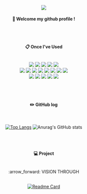 <div align='center'>
<img src="https://capsule-render.vercel.app/api?type=waving&color=auto&height=300&section=header&text=Soyoung's%20github!&animation=blink&fontSize=90"/>

 ####  :wave: Welcome my github profile !

<br/>
 <br/>
  
####  :clipboard: Once I've Used 
  
 <br/>
  
<img src="https://img.shields.io/badge/Python-3776AB?style=for-the-badge&logo=Python&logoColor=white">
<img src="https://img.shields.io/badge/HTML5-E34F26?style=for-the-badge&logo=HTML5&logoColor=white">
<img src="https://img.shields.io/badge/CSS3-1572B6?style=for-the-badge&logo=CSS3&logoColor=white">
<img src="https://img.shields.io/badge/JavaScript-F7DF1E?style=for-the-badge&logo=JavaScript&logoColor=white">
<img src="https://img.shields.io/badge/Jqeury-6DB33F?style=for-the-badge&logo=Jquery&logoColor=white"><br>
<img src="https://img.shields.io/badge/C++-00599C?style=for-the-badge&logo=cplusplus&logoColor=white">
<img src="https://img.shields.io/badge/JAVA-007396?style=for-the-badge&logo=Java&logoColor=white">
<img src="https://img.shields.io/badge/MySQL-4479A1?style=for-the-badge&logo=MySQL&logoColor=white">
<img src="https://img.shields.io/badge/Oracle-F80000?style=for-the-badge&logo=Oracle&logoColor=white"> 
<img src="https://img.shields.io/badge/aws-232F3E?style=for-the-badge&logo=Amazon aws&logoColor=white">
<img src="https://img.shields.io/badge/Eclipse-2C2255?style=for-the-badge&logo=Eclipse%20IDE&logoColor=white">
<img src="https://img.shields.io/badge/github-181717?style=for-the-badge&logo=github&logoColor=white">
<img src="https://img.shields.io/badge/VSCode-007ACC?style=for-the-badge&logo=VisualStudioCode&logoColor=white"><br>
<img src="https://img.shields.io/badge/PHP-777BB4?style=for-the-badge&logo=PHP&logoColor=white">
<img src="https://img.shields.io/badge/Node.js-339933?style=for-the-badge&logo=Node.js&logoColor=white">
<img src="https://img.shields.io/badge/Linux-FCC624?style=for-the-badge&logo=Linux&logoColor=black">
<img src="https://img.shields.io/badge/Windows-0078D6?style=for-the-badge&logo=Windows&logoColor=white">
<img src="https://img.shields.io/badge/Node.js-339933?style=for-the-badge&logo=Node.js&logoColor=white">

 
 
   <br/>
   <br/>
   <br/>
   <br/>
 
#### :pencil2: GitHub log
 
  <br/>
  
[![Top Langs](https://github-readme-stats.vercel.app/api/top-langs/?username=daianaludice&layout=compact)](https://github.com/anuraghazra/github-readme-stats)
![Anurag's GitHub stats](https://github-readme-stats.vercel.app/api?username=daianaludice&show_icons=true&theme=dracula&rank_icon=github)

   <br/>
   <br/>
 
#### :computer: Project 
 
  <br/>
 :arrow_forward: VISION THROUGH
 
 <br/>
 <br/>
 
 [![Readme Card](https://github-readme-stats.vercel.app/api/pin/?username=kookmin-sw&repo=2018-cap1-9&theme=moltack)](https://github.com/anuraghazra/github-readme-stats)
 
</div>


